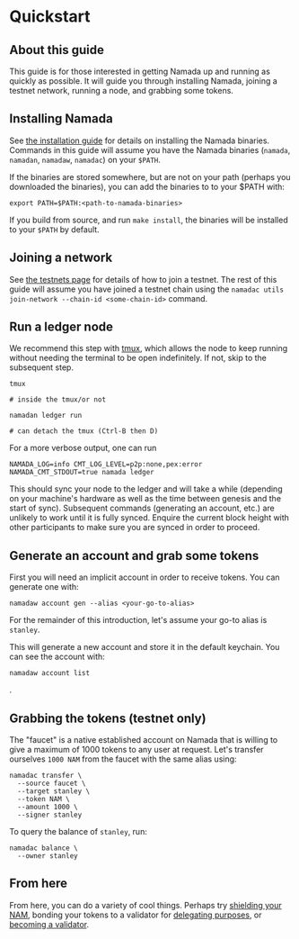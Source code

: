 # Quickstart 

## About this guide

This guide is for those interested in getting Namada up and running as quickly as possible. It will guide you through installing Namada, joining a testnet network, running a node, and grabbing some tokens.

## Installing Namada

See [the installation guide](../install/intro.md) for details on installing the Namada binaries. Commands in this guide will assume you have the Namada binaries (`namada`, `namadan`, `namadaw`, `namadac`) on your `$PATH`.

If the binaries are stored somewhere, but are not on your path (perhaps you downloaded the binaries), you can add the binaries to to your $PATH with:

```shell
export PATH=$PATH:<path-to-namada-binaries>
```

If you build from source, and run `make install`, the binaries will be installed to your `$PATH` by default.

## Joining a network

See [the testnets page](../testnets/intro.md) for details of how to join a testnet. The rest of this guide will assume you have joined a testnet chain using the `namadac utils join-network --chain-id <some-chain-id>` command.

## Run a ledger node

We recommend this step with [tmux](https://www.hamvocke.com/blog/a-quick-and-easy-guide-to-tmux/), which allows the node to keep running without needing the terminal to be open indefinitely. If not, skip to the subsequent step.

```shell
tmux

# inside the tmux/or not

namadan ledger run

# can detach the tmux (Ctrl-B then D)
```

For a more verbose output, one can run 
```shell
NAMADA_LOG=info CMT_LOG_LEVEL=p2p:none,pex:error NAMADA_CMT_STDOUT=true namada ledger
```

This should sync your node to the ledger and will take a while (depending on your machine's hardware as well as the time between genesis and the start of sync). Subsequent commands (generating an account, etc.)  are unlikely to work until it is fully synced. Enquire the current block height with other participants to make sure you are synced in order to proceed.

## Generate an account and grab some tokens
First you will need an implicit account in order to receive tokens. You can generate one with:

```shell
namadaw account gen --alias <your-go-to-alias>
```
For the remainder of this introduction, let's assume your go-to alias is `stanley`.

This will generate a new account and store it in the default keychain. You can see the account with:

```shell
namadaw account list
```

<!-- #TODO: ADD some output-->
.
## Grabbing the tokens (testnet only)
The "faucet" is a native established account on Namada that is willing to give a maximum of 1000 tokens to any user at request. Let's transfer ourselves `1000 NAM` from the faucet with the same alias using:

```shell
namadac transfer \
  --source faucet \
  --target stanley \
  --token NAM \
  --amount 1000 \
  --signer stanley
```

To query the balance of `stanley`, run:

```shell
namadac balance \
  --owner stanley
```

## From here
From here, you can do a variety of cool things. Perhaps try [shielding your NAM](../../users/shielded-transfers.md), bonding your tokens to a validator for [delegating purposes](../../delegators/intro.md), or [becoming a validator](../../validators/intro.md).
